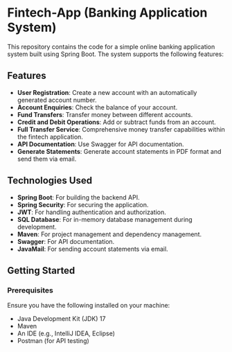 # Fintech-App (Banking Application System)

This repository contains the code for a simple online banking application system built using Spring Boot. The system supports the following features:

## Features

- **User Registration**: Create a new account with an automatically generated account number.
- **Account Enquiries**: Check the balance of your account.
- **Fund Transfers**: Transfer money between different accounts.
- **Credit and Debit Operations**: Add or subtract funds from an account.
- **Full Transfer Service**: Comprehensive money transfer capabilities within the fintech application.
- **API Documentation**: Use Swagger for API documentation.
- **Generate Statements**: Generate account statements in PDF format and send them via email.

## Technologies Used

- **Spring Boot**: For building the backend API.
- **Spring Security**: For securing the application.
- **JWT**: For handling authentication and authorization.
- **SQL Database**: For in-memory database management during development.
- **Maven**: For project management and dependency management.
- **Swagger**: For API documentation.
- **JavaMail**: For sending account statements via email.

## Getting Started

### Prerequisites

Ensure you have the following installed on your machine:

- Java Development Kit (JDK) 17
- Maven
- An IDE (e.g., IntelliJ IDEA, Eclipse)
- Postman (for API testing)



